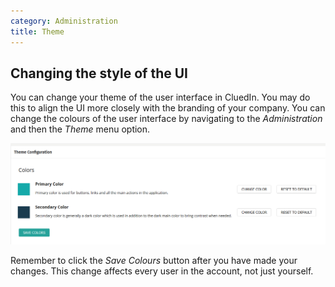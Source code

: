 ```yaml
---
category: Administration
title: Theme
---
```


## Changing the style of the UI

You can change your theme of the user interface in CluedIn. You may do this to align the UI more closely with the branding of your company. You can change the colours of the user interface by navigating to the _Administration_ and then the _Theme_ menu option. 

![Screenshot](Theme.png)

Remember to click the _Save Colours_ button after you have made your changes. This change affects every user in the account, not just yourself.